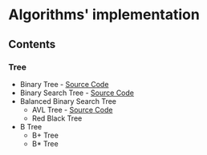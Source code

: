 # Algorithms' implementation

## Contents

### Tree
- Binary Tree - [Source Code](https://github.com/load0ne/algo/blob/master/tree/BinaryTree.hpp)
- Binary Search Tree - [Source Code](https://github.com/load0ne/algo/blob/master/tree/BinarySearchTree.hpp)
- Balanced Binary Search Tree
    - AVL Tree - [Source Code](https://github.com/load0ne/algo/blob/master/tree/AVLTree.hpp)
    - Red Black Tree
- B Tree
    - B+ Tree
    - B\* Tree

